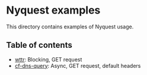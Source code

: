 # Nyquest examples

This directory contains examples of Nyquest usage.

## Table of contents

- [wttr](wttr/Cargo.toml): Blocking, GET request
- [cf-dns-query](cf-dns-query/Cargo.toml): Async, GET request, default headers
